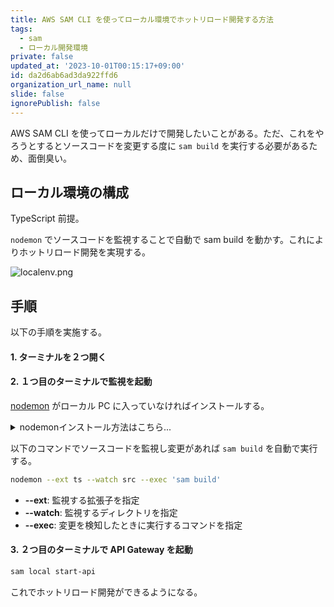 ```yaml
---
title: AWS SAM CLI を使ってローカル環境でホットリロード開発する方法
tags:
  - sam
  - ローカル開発環境
private: false
updated_at: '2023-10-01T00:15:17+09:00'
id: da2d6ab6ad3da922ffd6
organization_url_name: null
slide: false
ignorePublish: false
---
```

AWS SAM CLI を使ってローカルだけで開発したいことがある。ただ、これをやろうとするとソースコードを変更する度に `sam build` を実行する必要があるため、面倒臭い。

## ローカル環境の構成

TypeScript 前提。

`nodemon` でソースコードを監視することで自動で sam build を動かす。これによりホットリロード開発を実現する。

![localenv.png](https://qiita-image-store.s3.ap-northeast-1.amazonaws.com/0/59081/bc874d1a-c1f5-fdf5-ce45-8966f6327421.png)

## 手順

以下の手順を実施する。

#### 1. ターミナルを２つ開く

#### 2. １つ目のターミナルで監視を起動

[nodemon](https://github.com/remy/nodemon) がローカル PC に入っていなければインストールする。

<details><summary>nodemonインストール方法はこちら...</summary>

```sh
npm install -g nodemon
```
</details>


以下のコマンドでソースコードを監視し変更があれば `sam build` を自動で実行する。

```sh
nodemon --ext ts --watch src --exec 'sam build'
```
- **--ext**: 監視する拡張子を指定
- **--watch**: 監視するディレクトリを指定
- **--exec**: 変更を検知したときに実行するコマンドを指定

#### 3. ２つ目のターミナルで API Gateway を起動

```sh
sam local start-api
```

これでホットリロード開発ができるようになる。
